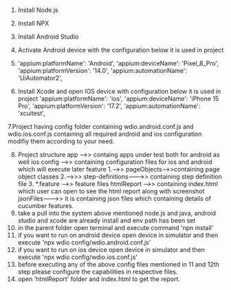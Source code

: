 1. Install Node.js

2. Install NPX

3. Install Android Studio

4. Activate Android device with the configuration below it is used in project

5.  'appium:platformName': 'Android',
    'appium:deviceName': 'Pixel_8_Pro',
    'appium:platformVersion': '14.0',
    'appium:automationName': 'UiAutomator2',

6. Install Xcode and open IOS device with configuration below it is used in project
   'appium:platformName': 'ios',
   'appium:deviceName': 'iPhone 15 Pro',
   'appium:platformVersion': '17.2',
   'appium:automationName': 'xcuitest',

7.Project having config folder containing wdio.android.conf.js and wdio.ios.conf.js
   containing all required android and ios configuration modifiy them according to your need.

8. Project structure
    app -->> containg apps under test both for android as well ios
    config -->> containing configuration files for ios and android which will execute later
    feature
       1.-->> pageObjects-->>containing page object classes 
       2.-->>> step-definitions--->> containing step definition file
       3. *.feature -->> feature files
    htmlReport -->> containing index.html which user can open to see the html report along with screenshot
    jsonFiles--->> it is containing json files which containing details of cucumber features.
9. take a pull into the system above mentioned node.js and java, android studio and xcode are already install and env path has been set
10. in the parent folder open terminal and execute command 'npn install'
11. if you want to run on android device open device in simulator and then execute 'npx wdio config/wdio.android.conf.js'
12. if you want to run on ios device open device in simulator and then execute 'npx wdio config/wdio.ios.conf.js'
13. before executing any of the above config files mentioned in 11 and 12th step please configure the capabilities in respective files.
14. open 'htmlReport' folder and index.html to get the report.
    
    
